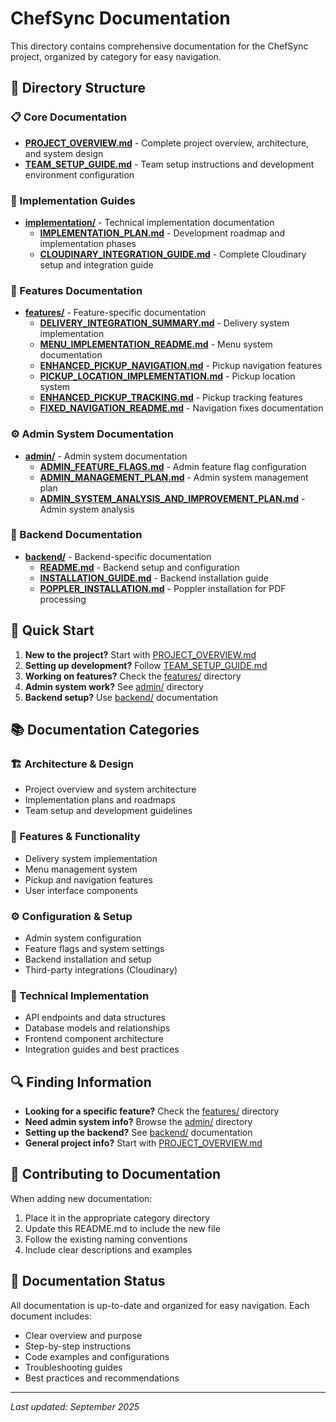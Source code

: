 # ChefSync Documentation

This directory contains comprehensive documentation for the ChefSync project, organized by category for easy navigation.

## 📁 Directory Structure

### 📋 Core Documentation
- **[PROJECT_OVERVIEW.md](./PROJECT_OVERVIEW.md)** - Complete project overview, architecture, and system design
- **[TEAM_SETUP_GUIDE.md](./TEAM_SETUP_GUIDE.md)** - Team setup instructions and development environment configuration

### 🔧 Implementation Guides
- **[implementation/](./implementation/)** - Technical implementation documentation
  - **[IMPLEMENTATION_PLAN.md](./implementation/IMPLEMENTATION_PLAN.md)** - Development roadmap and implementation phases
  - **[CLOUDINARY_INTEGRATION_GUIDE.md](./implementation/CLOUDINARY_INTEGRATION_GUIDE.md)** - Complete Cloudinary setup and integration guide

### 🚀 Features Documentation
- **[features/](./features/)** - Feature-specific documentation
  - **[DELIVERY_INTEGRATION_SUMMARY.md](./features/DELIVERY_INTEGRATION_SUMMARY.md)** - Delivery system implementation
  - **[MENU_IMPLEMENTATION_README.md](./features/MENU_IMPLEMENTATION_README.md)** - Menu system documentation
  - **[ENHANCED_PICKUP_NAVIGATION.md](./features/ENHANCED_PICKUP_NAVIGATION.md)** - Pickup navigation features
  - **[PICKUP_LOCATION_IMPLEMENTATION.md](./features/PICKUP_LOCATION_IMPLEMENTATION.md)** - Pickup location system
  - **[ENHANCED_PICKUP_TRACKING.md](./features/ENHANCED_PICKUP_TRACKING.md)** - Pickup tracking features
  - **[FIXED_NAVIGATION_README.md](./features/FIXED_NAVIGATION_README.md)** - Navigation fixes documentation

### ⚙️ Admin System Documentation
- **[admin/](./admin/)** - Admin system documentation
  - **[ADMIN_FEATURE_FLAGS.md](./admin/ADMIN_FEATURE_FLAGS.md)** - Admin feature flag configuration
  - **[ADMIN_MANAGEMENT_PLAN.md](./admin/ADMIN_MANAGEMENT_PLAN.md)** - Admin system management plan
  - **[ADMIN_SYSTEM_ANALYSIS_AND_IMPROVEMENT_PLAN.md](./admin/ADMIN_SYSTEM_ANALYSIS_AND_IMPROVEMENT_PLAN.md)** - Admin system analysis

### 🔧 Backend Documentation
- **[backend/](./backend/)** - Backend-specific documentation
  - **[README.md](./backend/README.md)** - Backend setup and configuration
  - **[INSTALLATION_GUIDE.md](./backend/INSTALLATION_GUIDE.md)** - Backend installation guide
  - **[POPPLER_INSTALLATION.md](./backend/POPPLER_INSTALLATION.md)** - Poppler installation for PDF processing

## 🎯 Quick Start

1. **New to the project?** Start with [PROJECT_OVERVIEW.md](./PROJECT_OVERVIEW.md)
2. **Setting up development?** Follow [TEAM_SETUP_GUIDE.md](./TEAM_SETUP_GUIDE.md)
3. **Working on features?** Check the [features/](./features/) directory
4. **Admin system work?** See [admin/](./admin/) directory
5. **Backend setup?** Use [backend/](./backend/) documentation

## 📚 Documentation Categories

### 🏗️ Architecture & Design
- Project overview and system architecture
- Implementation plans and roadmaps
- Team setup and development guidelines

### 🚀 Features & Functionality
- Delivery system implementation
- Menu management system
- Pickup and navigation features
- User interface components

### ⚙️ Configuration & Setup
- Admin system configuration
- Feature flags and system settings
- Backend installation and setup
- Third-party integrations (Cloudinary)

### 🔧 Technical Implementation
- API endpoints and data structures
- Database models and relationships
- Frontend component architecture
- Integration guides and best practices

## 🔍 Finding Information

- **Looking for a specific feature?** Check the [features/](./features/) directory
- **Need admin system info?** Browse the [admin/](./admin/) directory
- **Setting up the backend?** See [backend/](./backend/) documentation
- **General project info?** Start with [PROJECT_OVERVIEW.md](./PROJECT_OVERVIEW.md)

## 📝 Contributing to Documentation

When adding new documentation:
1. Place it in the appropriate category directory
2. Update this README.md to include the new file
3. Follow the existing naming conventions
4. Include clear descriptions and examples

## 🎉 Documentation Status

All documentation is up-to-date and organized for easy navigation. Each document includes:
- Clear overview and purpose
- Step-by-step instructions
- Code examples and configurations
- Troubleshooting guides
- Best practices and recommendations

---

*Last updated: September 2025*
